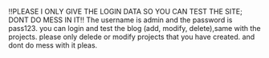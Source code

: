 ‼️PLEASE I ONLY GIVE THE LOGIN DATA SO YOU CAN TEST THE SITE; DONT DO MESS IN IT‼️
The username is admin and the password is pass123. 
you can login and test the blog (add, modify, delete),same with the projects.
please only delede or modify projects that you have created. and dont do mess with it pleas. 
